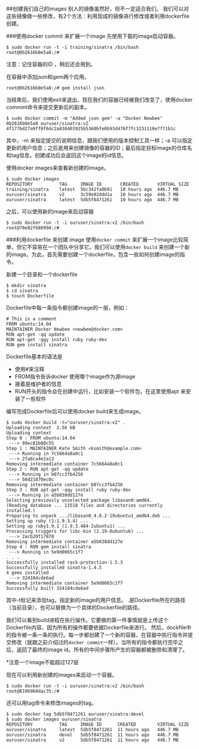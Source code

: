 ##创建我们自己的images
别人的镜像虽然好，但不一定适合我们。
我们可以对这些镜像做一些修改，有2个方法：利用现成的镜像进行修改或者利用dockerfile创建。

###使用docker commit 来扩展一个image
先使用下载的image启动容器。
```
$ sudo docker run -t -i training/sinatra /bin/bash
root@0b2616b0e5a8:/#
```
注意：记住容器的ID ，稍后还会用到。

在容器中添加json和gem两个应用。
```
root@0b2616b0e5a8:/# gem install json
```
当结束后，我们使用exit来退出，现在我们的容器已经被我们改变了，使用docker commint命令来提交更新后的副本。
```
$ sudo docker commit -m "Added json gem" -a "Docker Newbee" 0b2616b0e5a8 ouruser/sinatra:v2
4f177bd27a9ff0f6dc2a830403925b5360bfe0b93d476f7fc3231110e7f71b1c
```
其中，-m 来指定提交的说明信息，跟我们使用的版本控制工具一样；-a 可以指定更新的用户信息；之后是用来创建镜像的容器的ID；最后指定目标image的仓库名和tag信息。创建成功后会返回这个image的id信息。


使用docker images来查看新创建的image。
```
$ sudo docker images
REPOSITORY          TAG     IMAGE ID       CREATED       VIRTUAL SIZE
training/sinatra    latest  5bc342fa0b91   10 hours ago  446.7 MB
ouruser/sinatra     v2      3c59e02ddd1a   10 hours ago  446.7 MB
ouruser/sinatra     latest  5db5f8471261   10 hours ago  446.7 MB
```
之后，可以使用新的image来启动容器
```
$ sudo docker run -t -i ouruser/sinatra:v2 /bin/bash
root@78e82f680994:/#
```

###利用dockerfile 来创建 image
使用`docker commit` 来扩展一个image比较简单，但它不容易在一个团队中分享它。我们可以使用`docker build` 来创建一个新的image。为此，首先需要创建一个dockerfile，包含一些如何创建image的指令。

新建一个目录和一个dockerfile
```
$ mkdir sinatra
$ cd sinatra
$ touch Dockerfile
```
Dockerfile中每一条指令都创建image的一层，例如：
```
# This is a comment
FROM ubuntu:14.04
MAINTAINER Docker Newbee <newbee@docker.com>
RUN apt-get -qq update
RUN apt-get -qqy install ruby ruby-dev
RUN gem install sinatra
```
Dockerfile基本的语法是
* 使用#来注释
* FROM指令告诉docker 使用哪个image作为源image
* 接着是维护者的信息
* RUN开头的指令会在创建中运行，比如安装一个软件包，在这里使用apt 来安装了一些软件

编写完成Dockerfile后可以使用docker build来生成image。

```
$ sudo docker build -t="ouruser/sinatra:v2" .
Uploading context  2.56 kB
Uploading context
Step 0 : FROM ubuntu:14.04
 ---> 99ec81b80c55
Step 1 : MAINTAINER Kate Smith <ksmith@example.com>
 ---> Running in 7c5664a8a0c1
 ---> 2fa8ca4e2a13
Removing intermediate container 7c5664a8a0c1
Step 2 : RUN apt-get -qq update
 ---> Running in b07cc3fb4256
 ---> 50d21070ec0c
Removing intermediate container b07cc3fb4256
Step 3 : RUN apt-get -qqy install ruby ruby-dev
 ---> Running in a5b038dd127e
Selecting previously unselected package libasan0:amd64.
(Reading database ... 11518 files and directories currently installed.)
Preparing to unpack .../libasan0_4.8.2-19ubuntu1_amd64.deb ...
Setting up ruby (1:1.9.3.4) ...
Setting up ruby1.9.1 (1.9.3.484-2ubuntu1) ...
Processing triggers for libc-bin (2.19-0ubuntu6) ...
 ---> 2acb20f17878
Removing intermediate container a5b038dd127e
Step 4 : RUN gem install sinatra
 ---> Running in 5e9d0065c1f7
. . .
Successfully installed rack-protection-1.5.3
Successfully installed sinatra-1.4.5
4 gems installed
 ---> 324104cde6ad
Removing intermediate container 5e9d0065c1f7
Successfully built 324104cde6ad
```
其中-t标记来添加tag，指定新的image的用户信息。
.是Dockerfile所在的路径（当前目录），也可以替换为一个具体的Dockerfile的路径。

我们可以看到build进程在执行操作。它要做的第一件事情就是上传这个Dockerfile内容，因为所有的操作都要依据Dockerfile来进行。
然后，dockfile中的指令被一条一条的执行。每一步都创建了一个新的容器，在容器中执行指令并提交修改（就跟之前介绍过的`docker commit`一样）。当所有的指令都执行完毕之后，返回了最终的image id。所有的中间步骤所产生的容器都被删除和清理了。

*注意一个image不能超过127层

现在可以利用新创建的images来启动一个容器。
```
$ sudo docker run -t -i ouruser/sinatra:v2 /bin/bash
root@8196968dac35:/#

```
还可以用tag命令来修改images的tag。
```
$ sudo docker tag 5db5f8471261 ouruser/sinatra:devel
$ sudo docker images ouruser/sinatra
REPOSITORY          TAG     IMAGE ID      CREATED        VIRTUAL SIZE
ouruser/sinatra     latest  5db5f8471261  11 hours ago   446.7 MB
ouruser/sinatra     devel   5db5f8471261  11 hours ago   446.7 MB
ouruser/sinatra     v2      5db5f8471261  11 hours ago   446.7 MB
```
